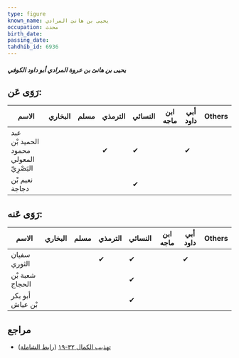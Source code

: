 ```yaml
---
type: figure
known_name: يحيى بن هانئ المرادي
occupation: محدث
birth_date:
passing_date:
tahdhib_id: 6936
---
```

##### يحيى بن هانئ بن عروة المرادي أبو داود الكوفي

## رَوَى عَن:
| الاسم                                   | البخاري | مسلم | الترمذي | النسائي | ابن ماجه | أبي داود | Others |
| --------------------------------------- | ------- | ---- | ------- | ------- | -------- | -------- | ------ |
| عبد الحميد بْن محمود المعولي البَصْرِيّ |         |      | ✔       | ✔       |          | ✔        |        |
| نعيم بْن دجاجة                          |         |      |         | ✔       |          |          |        |
## رَوَى عَنه:
| الاسم            | البخاري | مسلم | الترمذي | النسائي | ابن ماجه | أبي داود | Others |
| ---------------- | ------- | ---- | ------- | ------- | -------- | -------- | ------ |
| سفيان الثوري     |         |      | ✔       | ✔       |          | ✔        |        |
| شعبة بْن الحجاج  |         |      |         | ✔       |          |          |        |
| أبو بكر بْن عياش |         |      |         | ✔       |          |          |        |
## مراجع
- [تهذيب الكمال ٣٢-١٩](obsidian://open?vault=Tahdhib-al-Kamal&file=Figures/٦٩٣٦-يحيى%20بن%20هانئ%20بن%20عروة%20المرادي%20أبو%20داود%20الكوفي) ([رابط الشاملة](https://shamela.ws/book/3722/17133))